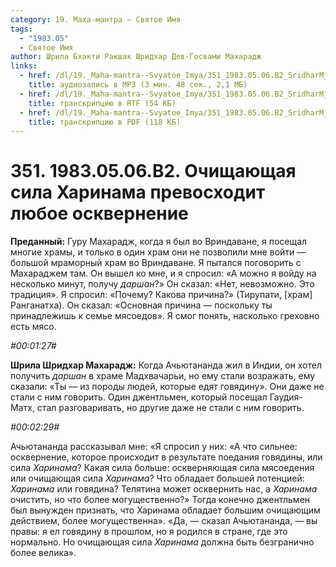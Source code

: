 ```yaml
---
category: 19. Маха-мантра — Святое Имя
tags:
  - "1983.05"
  - Святое Имя
author: Шрила Бхакти Ракшак Шридхар Дев-Госвами Махарадж
links:
  - href: /dl/19._Maha-mantra--Svyatoe_Imya/351_1983.05.06.B2_SridharMj_Ochiwayuwaya_sila_Harinama_prevoshodit_lyuboe_oskvernenie.mp3
    title: аудиозапись в MP3 (3 мин. 48 сек., 2,1 МБ)
  - href: /dl/19._Maha-mantra--Svyatoe_Imya/351_1983.05.06.B2_SridharMj_Ochiwayuwaya_sila_Harinama_prevoshodit_lyuboe_oskvernenie.rtf
    title: транскрипцию в RTF (54 КБ)
  - href: /dl/19._Maha-mantra--Svyatoe_Imya/351_1983.05.06.B2_SridharMj_Ochiwayuwaya_sila_Harinama_prevoshodit_lyuboe_oskvernenie.pdf
    title: транскрипцию в PDF (118 КБ)
---
```


# 351. 1983.05.06.B2. Очищающая сила Харинама превосходит любое осквернение

**Преданный:** Гуру Махарадж, когда я был во Вриндаване, я посещал многие храмы, и только в один храм они не позволили мне войти — большой мраморный храм во Вриндаване. Я пытался поговорить с Махараджем там. Он вышел ко мне, и я спросил: «А можно я войду на несколько минут, получу *даршан*?» Он сказал: «Нет, невозможно. Это традиция». Я спросил: «Почему? Какова причина?» (Тирупати, [храм] Ранганатха). Он сказал: «Основная причина — поскольку ты принадлежишь к семье мясоедов». Я смог понять, насколько греховно есть мясо.

*#00:01:27#*

**Шрила Шридхар Махарадж:** Когда Ачьютананда жил в Индии, он хотел получить *даршан* в храме Мадхвачарьи, но ему стали возражать, ему сказали: «Ты — из породы людей, которые едят говядину». Они даже не стали с ним говорить. Один джентльмен, который посещал Гаудия-Матх, стал разговаривать, но другие даже не стали с ним говорить.

*#00:02:29#*

Ачьютананда рассказывал мне: «Я спросил у них: «А что сильнее: осквернение, которое происходит в результате поедания говядины, или сила *Харинама*? Какая сила больше: оскверняющая сила мясоедения или очищающая сила *Харинама*? Что обладает большей потенцией: *Харинама* или говядина? Телятина может осквернить нас, а *Харинама* очистить, но что более могущественно?» Тогда конечно джентльмен был вынужден признать, что Харинама обладает большим очищающим действием, более могущественна». «Да, — сказал Ачьютананда, — вы правы: я ел говядину в прошлом, но я родился в стране, где это нормально. Но очищающая сила *Харинама* должна быть безгранично более велика».

